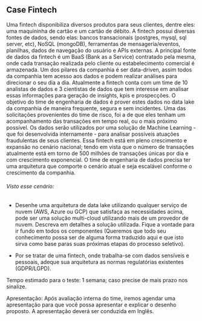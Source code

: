 ## Case Fintech

Uma fintech disponibiliza diversos produtos para seus clientes, dentre eles: uma maquininha de cartão e um cartão de débito. A fintech possui diversas fontes de dados, sendo elas: bancos transacionais (postgres, mysql, sql server, etc), NoSQL (mongoDB), ferramentas de mensageria/eventos, planilhas, dados de navegação do usuário e APIs externas. A principal fonte de dados da fintech é um BaaS (Bank as a Service) contratado pela mesma, onde cada transação realizada pelo cliente ou estabelecimento comercial é armazenada.
Um dos pilares da companhia é ser data-driven, assim todos da companhia tem acesso aos dados e podem realizar análises para direcionar o seu dia a dia. Atualmente a fintech conta com um time de 10 analistas de dados e 3 cientistas de dados que tem interesse em analisar essas informações para geração de insights, kpis e prospecções. O objetivo do time de engenharia de dados é prover estes dados no data lake da companhia de maneira frequente, segura e sem incidentes.
Uma das solicitações provenientes do time de risco, foi a de que eles tenham um acompanhamento das transações em tempo real, ou o mais próximo possível. Os dados serão utilizados por uma solução de Machine Learning - que foi desenvolvida internamente - para analisar possíveis atuações fraudulentas de seus clientes.
Essa fintech está em pleno crescimento e expansão no cenário nacional; tendo em vista que o número de transações atualmente está em torno de 500 milhões de transações únicas por dia e com crescimento exponencial. O time de engenharia de dados precisa ter uma arquitetura que comporte o cenário atual e seja escalável conforme o crescimento da companhia.

###### Visto esse cenário:

- Desenhe uma arquitetura de data lake utilizando qualquer serviço de nuvem (AWS, Azure ou GCP) que satisfaça as necessidades acima, pode ser uma solução multi-cloud utilizando mais de um provedor de nuvem. Descreva em detalhes a solução utilizada. Fique a vontade para ir fundo em todos os componentes (Queremos que todo seu conhecimento possa ser de alguma forma traduzido aqui e que isto sirva como base paras suas próximas etapas do processo seletivo).

- Por se tratar de uma fintech, onde trabalha-se com dados sensíveis e pessoais, adeque sua arquitetura as normas regulatórias existentes (GDPR/LGPD).


Tempo estimado para o teste: 1 semana; caso precise de mais prazo nos sinalize.

Apresentação: Após avaliação interna do time, iremos agendar uma apresentação para que você possa apresentar e explicar o desenho proposto. A apresentação deverá ser conduzida em Inglês.



